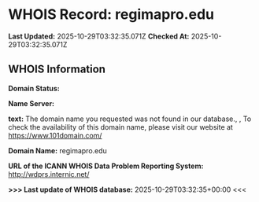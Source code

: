 # WHOIS Record: regimapro.edu

**Last Updated:** 2025-10-29T03:32:35.071Z
**Checked At:** 2025-10-29T03:32:35.071Z

## WHOIS Information

**Domain Status:** 

**Name Server:** 

**text:** The domain name you requested was not found in our database., , To check the availability of this domain name, please visit our website at https://www.101domain.com/

**Domain Name:** regimapro.edu

**URL of the ICANN WHOIS Data Problem Reporting System:** http://wdprs.internic.net/

**>>> Last update of WHOIS database:** 2025-10-29T03:32:35+00:00 <<<

